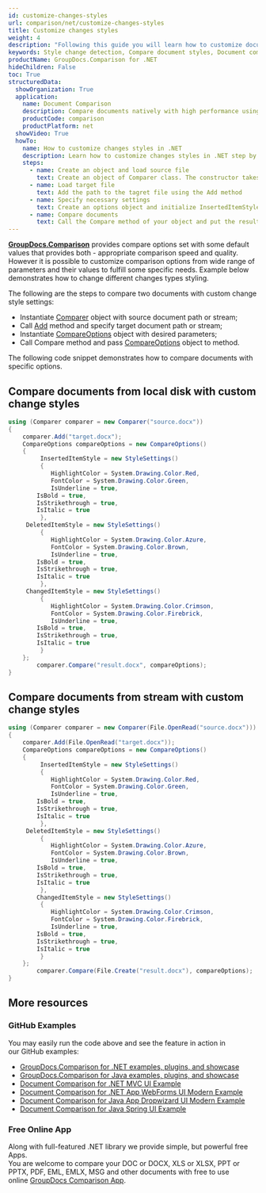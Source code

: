 ```yaml
---
id: customize-changes-styles
url: comparison/net/customize-changes-styles
title: Customize changes styles
weight: 4
description: "Following this guide you will learn how to customize document comparison report and modify appearance of detected changes when use GroupDocs.Comparison for .NET."
keywords: Style change detection, Compare document styles, Document comparison
productName: GroupDocs.Comparison for .NET
hideChildren: False
toc: True
structuredData:
  showOrganization: True
  application:
    name: Document Comparison
    description: Compare documents natively with high performance using C# language and GroupDocs.Comparison for .NET
    productCode: comparison
    productPlatform: net
  showVideo: True
  howTo:
    name: How to customize changes styles in .NET
    description: Learn how to customize changes styles in .NET step by step
    steps:
      - name: Create an object and load source file
        text: Create an object of Comparer class. The constructor takes the source file path parameter. You may specify absolute or relative file path as per your requirements.
      - name: Load target file
        text: Add the path to the tagret file using the Add method
      - name: Specify necessary settings
        text: Create an options object and initialize InsertedItemStyle, DeletedItemStyle, ChangedItemStyle parameters by object with required parameters.
      - name: Compare documents
        text: Call the Compare method of your object and put the resulting file path parameter and the options object.
---
```


[**GroupDocs.Comparison**](https://products.groupdocs.com/comparison/net) provides compare options set with some default values that provides both - appropriate comparison speed and quality. However it is possible to customize comparison options from wide range of parameters and their values to fulfill some specific needs. Example below demonstrates how to change different changes types styling.

The following are the steps to compare two documents with custom change style settings:

- Instantiate [Comparer](https://apireference.groupdocs.com/net/comparison/groupdocs.comparison/comparer) object with source document path or stream;
- Call [Add](https://apireference.groupdocs.com/net/comparison/groupdocs.comparison/comparer/methods/add/index) method and specify target document path or stream;
- Instantiate [CompareOptions](https://apireference.groupdocs.com/net/comparison/groupdocs.comparison.options/compareoptions) object with desired parameters;
- Call Compare method and pass [CompareOptions](https://apireference.groupdocs.com/net/comparison/groupdocs.comparison.options/compareoptions) object to method.

The following code snippet demonstrates how to compare documents with specific options.

## Compare documents from local disk with custom change styles

```csharp
using (Comparer comparer = new Comparer("source.docx"))
{
	comparer.Add("target.docx");
	CompareOptions compareOptions = new CompareOptions()
	{
    	 InsertedItemStyle = new StyleSettings()
         {
     	    HighlightColor = System.Drawing.Color.Red,
            FontColor = System.Drawing.Color.Green,
            IsUnderline = true,
	    IsBold = true,
	    IsStrikethrough = true,
	    IsItalic = true
         },
	 DeletedItemStyle = new StyleSettings()
         {
            HighlightColor = System.Drawing.Color.Azure,
            FontColor = System.Drawing.Color.Brown,
            IsUnderline = true,
	    IsBold = true,
	    IsStrikethrough = true,
	    IsItalic = true
         },
	 ChangedItemStyle = new StyleSettings()
         {
            HighlightColor = System.Drawing.Color.Crimson,
            FontColor = System.Drawing.Color.Firebrick,
            IsUnderline = true,
	    IsBold = true,
	    IsStrikethrough = true,
	    IsItalic = true
         }
	};
        comparer.Compare("result.docx", compareOptions);
}
```

## Compare documents from stream with custom change styles

```csharp
using (Comparer comparer = new Comparer(File.OpenRead("source.docx")))
{
	comparer.Add(File.OpenRead("target.docx"));
	CompareOptions compareOptions = new CompareOptions()
	{
    	 InsertedItemStyle = new StyleSettings()
         {
            HighlightColor = System.Drawing.Color.Red,
            FontColor = System.Drawing.Color.Green,
            IsUnderline = true,
	    IsBold = true,
	    IsStrikethrough = true,
	    IsItalic = true
         },
	 DeletedItemStyle = new StyleSettings()
         {
            HighlightColor = System.Drawing.Color.Azure,
            FontColor = System.Drawing.Color.Brown,
            IsUnderline = true,
	    IsBold = true,
	    IsStrikethrough = true,
	    IsItalic = true
         },
		ChangedItemStyle = new StyleSettings()
         {
            HighlightColor = System.Drawing.Color.Crimson,
            FontColor = System.Drawing.Color.Firebrick,
            IsUnderline = true,
	    IsBold = true,
	    IsStrikethrough = true,
	    IsItalic = true
         }
	};
        comparer.Compare(File.Create("result.docx"), compareOptions);
}
```

## More resources

### GitHub Examples

You may easily run the code above and see the feature in action in our GitHub examples:

- [GroupDocs.Comparison for .NET examples, plugins, and showcase](https://github.com/groupdocs-comparison/GroupDocs.Comparison-for-.NET)
- [GroupDocs.Comparison for Java examples, plugins, and showcase](https://github.com/groupdocs-comparison/GroupDocs.Comparison-for-Java)
- [Document Comparison for .NET MVC UI Example](https://github.com/groupdocs-comparison/GroupDocs.Comparison-for-.NET-MVC)
- [Document Comparison for .NET App WebForms UI Modern Example](https://github.com/groupdocs-comparison/GroupDocs.Comparison-for-.NET-WebForms)
- [Document Comparison for Java App Dropwizard UI Modern Example](https://github.com/groupdocs-comparison/GroupDocs.Comparison-for-Java-Dropwizard)
- [Document Comparison for Java Spring UI Example](https://github.com/groupdocs-comparison/GroupDocs.Comparison-for-Java-Spring)

### Free Online App

Along with full-featured .NET library we provide simple, but powerful free Apps.  
You are welcome to compare your DOC or DOCX, XLS or XLSX, PPT or PPTX, PDF, EML, EMLX, MSG and other documents with free to use online [GroupDocs Comparison App](https://products.groupdocs.app/comparison).

